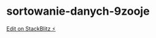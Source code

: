 # sortowanie-danych-9zooje

[Edit on StackBlitz ⚡️](https://stackblitz.com/edit/sortowanie-danych-9zooje)